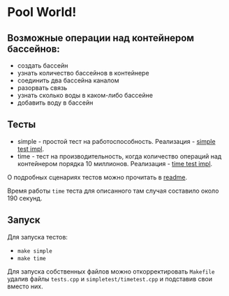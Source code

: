 # Pool World! 

## Возможные операции над контейнером бассейнов:
- создать бассейн
- узнать количество бассейнов в контейнере
- соединить два бассейна каналом
- разорвать связь
- узнать сколько воды в каком-либо бассейне
- добавить воду в бассейн 

## Тесты 

- simple - простой тест на работоспособность. Реализация - [simple test impl](https://github.com/MishenkovDaniil/PoolWorld/blob/master/src/tests/tests.cpp).
- time - тест на производительность, когда количество операций над контейнером порядка 10 миллионов. Реализация - [time test impl](https://github.com/MishenkovDaniil/PoolWorld/blob/master/src/tests/tests.cpp). 


О подробных сценариях тестов можно прочитать в [readme](https://github.com/MishenkovDaniil/PoolWorld/blob/master/src/tests/readme.md). 

Время работы `time` теста для описанного там случая составило около 190 секунд.

## Запуск 

Для запуска тестов:
- `make simple`
- `make time`

Для запуска собственных файлов можно откорректировать `Makefile` удалив файлы `tests.cpp` и `simpletest/timetest.cpp` и подставив свои вместо них.
